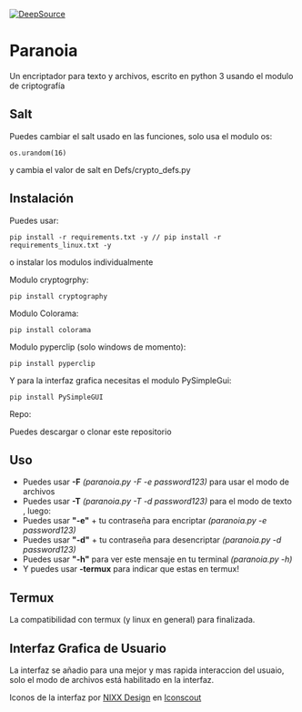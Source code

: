 [![DeepSource](https://static.deepsource.io/deepsource-badge-light-mini.svg)](https://deepsource.io/gh/ArcticBabe/Paranoia/?ref=repository-badge)
# Paranoia

Un encriptador para texto y archivos, escrito en python 3 usando el modulo de criptografía

## Salt

Puedes cambiar el salt usado en las funciones, solo usa el modulo os:
```
os.urandom(16)
```
y cambia el valor de salt en Defs/crypto_defs.py

## Instalación

Puedes usar:
```
pip install -r requirements.txt -y // pip install -r requirements_linux.txt -y
```

o instalar los modulos individualmente

Modulo cryptogrphy:

```
pip install cryptography
```

Modulo Colorama:

```
pip install colorama
```

Modulo pyperclip (solo windows de momento):

```
pip install pyperclip
```

Y para la interfaz grafica necesitas el modulo PySimpleGui:

```
pip install PySimpleGUI
```

Repo:

Puedes descargar o clonar este repositorio

## Uso

* Puedes usar **-F** *(paranoia.py -F -e password123)* para usar el modo de archivos
* Puedes usar **-T** *(paranoia.py -T -d password123)* para el modo de texto , luego:
* Puedes usar **"-e"** + tu contraseña para encriptar *(paranoia.py -e password123)*
* Puedes usar **"-d"** + tu contraseña para desencriptar *(paranoia.py -d password123)*
* Puedes usar **"-h"** para ver este mensaje en tu terminal *(paranoia.py -h)*
* Y puedes usar **-termux** para indicar que estas en termux!

## Termux

La compatibilidad con termux (y linux en general) para finalizada.

## Interfaz Grafica de Usuario

La interfaz se añadio para una mejor y mas rapida interaccion del usuaio, solo el modo de archivos está habilitado en la interfaz.

Iconos de la interfaz por <a href="https://iconscout.com/contributors/nixxdsgn">NIXX Design</a> en <a href="https://iconscout.com">Iconscout</a>